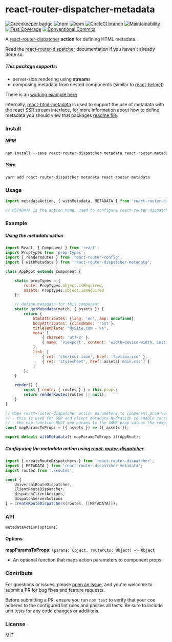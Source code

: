 # react-router-dispatcher-metadata

[![Greenkeeper badge](https://badges.greenkeeper.io/adam-26/react-router-dispatcher-metadata.svg)](https://greenkeeper.io/)
[![npm](https://img.shields.io/npm/v/react-router-dispatcher-metadata.svg)](https://www.npmjs.com/package/react-router-dispatcher-metadata)
[![npm](https://img.shields.io/npm/dm/react-router-dispatcher-metadata.svg)](https://www.npmjs.com/package/react-router-dispatcher-metadata)
[![CircleCI branch](https://img.shields.io/circleci/project/github/adam-26/react-router-dispatcher-metadata/master.svg)](https://circleci.com/gh/adam-26/react-router-dispatcher-metadata/tree/master)
[![Maintainability](https://api.codeclimate.com/v1/badges/60ba2c7c8b6a2a73d599/maintainability)](https://codeclimate.com/github/adam-26/react-router-dispatcher-metadata/maintainability)
[![Test Coverage](https://api.codeclimate.com/v1/badges/60ba2c7c8b6a2a73d599/test_coverage)](https://codeclimate.com/github/adam-26/react-router-dispatcher-metadata/test_coverage)
[![Conventional Commits](https://img.shields.io/badge/Conventional%20Commits-1.0.0-yellow.svg)](https://conventionalcommits.org)

A [react-router-dispatcher](https://github.com/adam-26/react-router-dispatcher) **action** for defining HTML metadata.

Read the [react-router-dispatcher](https://github.com/adam-26/react-router-dispatcher) documentation if you haven't already done so.

##### This package supports:
  * server-side rendering using **stream**s
  * composing metadata from nested components (similar to [react-helmet](https://github.com/nfl/react-helmet))

There is an [working example here](https://github.com/adam-26/react-router-dispatcher-metadata/tree/master/examples/ssr)

Internally, [react-html-metadata](https://github.com/adam-26/react-html-metadata) is used to support the use of metadata with the react SSR stream interface, for more information
about how to define metadata you should view that packages [readme file](https://github.com/adam-26/react-html-metadata).

### Install

##### NPM

```js
npm install --save react-router-dispatcher-metadata react-router-metadata
```

##### Yarn

```js
yarn add react-router-dispatcher-metadata react-router-metadata
```

### Usage

```js
import metadataAction, { withMetadata, METADATA } from 'react-router-dispatcher-metadata';

// METADATA is the action name, used to configure react-router-dispatcher
```

### Example

##### Using the metadata action

```js
import React, { Component } from 'react';
import PropTypes from 'prop-types';
import { renderRoutes } from 'react-router-config';
import { withMetadata } from 'react-router-dispatcher-metadata';

class AppRoot extends Component {

    static propTypes = {
        route: PropTypes.object.isRequired,
        assets: PropTypes.object.isRequired
    };

    // define metadata for this component
    static getMetadata(match, { assets }) {
        return {
            htmlAttributes: {lang: 'en', amp: undefined},
            bodyAttributes: {className: 'root'},
            titleTemplate: "MySite.com - %s",
            meta: [
                { charset: 'utf-8' },
                { name: 'viewport', content: 'width=device-width, initial-scale=1' }
            ],
            link: [
                { rel: 'shortcut icon', href: 'favicon.ico' },
                { rel: 'stylesheet', href: assets['main.css'] }
            ]
        };
    }

    render() {
        const { route: { routes } } = this.props;
        return renderRoutes(routes || null);
    }
}

// Maps react-router-dispatcher action parameters to component prop values
// - this is used for SSR and client metadata-hydration to enable correct props to be passed to 'getMetadata()'
// - the map function MUST map params to the SAME prop values the component will receive during a normal render
const mapParamsToProps = ({ assets }) => ({ assets });

export default withMetadata({ mapParamsToProps })(AppRoot);
```

##### Configuring the metadata action using [react-router-dispatcher](https://github.com/adam-26/react-router-dispatcher)

```js
import { createRouteDispatchers } from 'react-router-dispatcher';
import { METADATA } from 'react-router-dispatcher-metadata';
import routes from './routes';

const {
    UniversalRouteDispatcher,
    ClientRouteDispatcher,
    dispatchClientActions,
    dispatchServerActions
} = createRouteDispatchers(routes, [[METADATA]]);

```

### API

`metadataAction(options)`

#### Options

**mapParamsToProps**: `(params: Object, routerCtx: Object) => Object`

  * An optional function that maps action parameters to component props

### Contribute
For questions or issues, please [open an issue](https://github.com/adam-26/react-router-dispatcher-metadata/issues), and you're welcome to submit a PR for bug fixes and feature requests.

Before submitting a PR, ensure you run `npm test` to verify that your coe adheres to the configured lint rules and passes all tests. Be sure to include unit tests for any code changes or additions.

### License
MIT